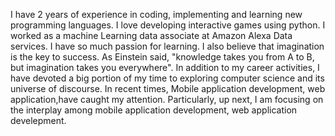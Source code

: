 I have 2 years of experience in coding, implementing and learning new programming languages. I love developing interactive games using python.
I worked as a machine Learning data associate at Amazon Alexa Data services.
I have so much passion for learning. I also believe that imagination is the key to success. As Einstein said, "knowledge takes you from A to B, but imagination takes you everywhere". In addition to my career activities, I have devoted a big portion of my time to exploring computer science and its universe of discourse. In recent times, Mobile application development, web application,have caught my attention. Particularly, up next, I am focusing on the interplay among mobile application development, web application develepment.
